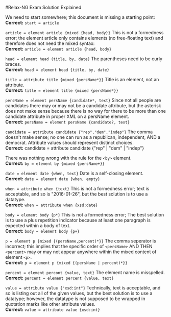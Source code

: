 #Relax-NG Exam Solution Explained

We need to start somewhere; this document is missing a starting point:  
  **Correct:** `start = article`
    
  `article = element article {mixed {head, body}}` This is not a formedness error; the element article only contains elements (no free-floating text) and therefore does not need the mixed syntax:  
  **Correct:** `article = element article {head, body}`
    
  `head = element head (title, by, date)` The parentheses need to be curly braces.  
  **Correct:** `head = element head {title, by, date}`
    
  `title = attribute title {mixed {persName*}}` Title is an element, not an attribute.  
  **Correct:** `title = element title {mixed {persName*}}`
    
  `persName = element persName {candidate*, text}` Since not all people are candidates there may or may not be a candidate attribute, but the asterisk does not make sense because there is no way for there to be more than one candidate attribute in proper XML on a persName element.  
  **Correct:** `persName = element persName {candidate?, text}`
    
  `candidate = attribute candidate {"rep","dem","indep"}` The comma doesn't make sense; no one can run as a republican, independent, AND a democrat. Attribute values should represent distinct choices.  
  **Correct:** candidate = attribute candidate {"rep" | "dem" | "indep"}
    
  There was nothing wrong with the rule for the `<by>` element.  
  **Correct:** `by = element by {mixed {persName+}}`
    
  `date = element date {when, text}` Date is a self-closing element.  
  **Correct:** `date = element date {when, empty}`
    
  `when = attribute when {text}` This is not a formedness error; text is acceptable, and so is "2016-01-26", but the best solution is to use a datatype.  
  **Correct:** `when = attribute when {xsd:date}`
    
  `body = element body {p*}` This is not a formedness error; The best solution is to use a plus repetition indicator because at least one paragraph is expected within a body of text.  
  **Correct:** `body = element body {p+}`
    
  `p = element p {mixed {(persName,percent)*}}` The comma seperator is incorrect; this implies that the specific order of `<persName>` AND THEN `<percent>` may or may not appear anywhere within the mixed content of element `<p>`.  
  **Correct:** `p = element p {mixed {(persName | percent)*}}`
    
  `percent = element percont {value, text}` The element name is misspelled.  
  **Correct:** `percent = element percent {value, text}`
    
  `value = attribute value {"xsd:int"}` Technically, text is acceptable, and so is listing out all of the given values, but the best solution is to use a datatype; however, the datatype is not supposed to be wrapped in quotation marks like other attribute values.  
  **Correct:** `value = attribute value {xsd:int}`